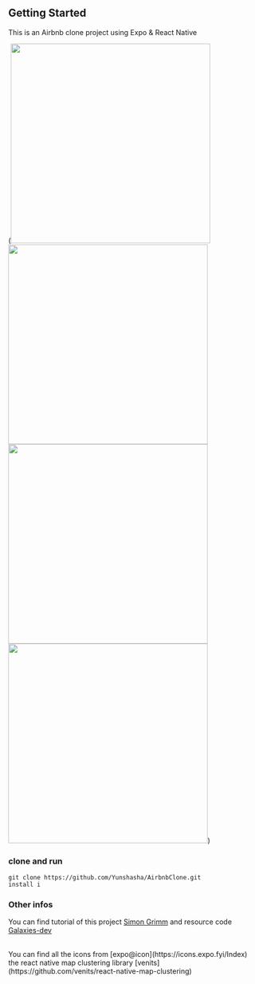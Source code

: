 ## Getting Started

This is an Airbnb clone project using Expo & React Native

(<img src= 'https://github.com/Yunshasha/AirbnbClone/blob/main/assets/images/Index.png' style='width: 400px' />
<img src= 'https://github.com/Yunshasha/AirbnbClone/blob/main/assets/images/Details.png' style='width: 400px' />
<img src= 'https://github.com/Yunshasha/AirbnbClone/blob/main/assets/images/Profile.png' style='width: 400px' />
<img src= 'https://github.com/Yunshasha/AirbnbClone/blob/main/assets/images/EditProfile.png' style='width: 400px' />)

### clone and run

```
git clone https://github.com/Yunshasha/AirbnbClone.git
install i
```

### Other infos

You can find tutorial of this project [Simon Grimm](https://www.youtube.com/watch?v=iWzUZiVoiR0&list=PLtDsuMoGvRpiPPiRVlDaVBuzHBCMfh5nH&index=5&t=5s) and resource code [Galaxies-dev](https://github.com/Galaxies-dev/airbnb-clone-react-native?tab=readme-ov-file)

<br />
You can find all the icons from [expo@icon](https://icons.expo.fyi/Index)
the react native map clustering library [venits](https://github.com/venits/react-native-map-clustering)
